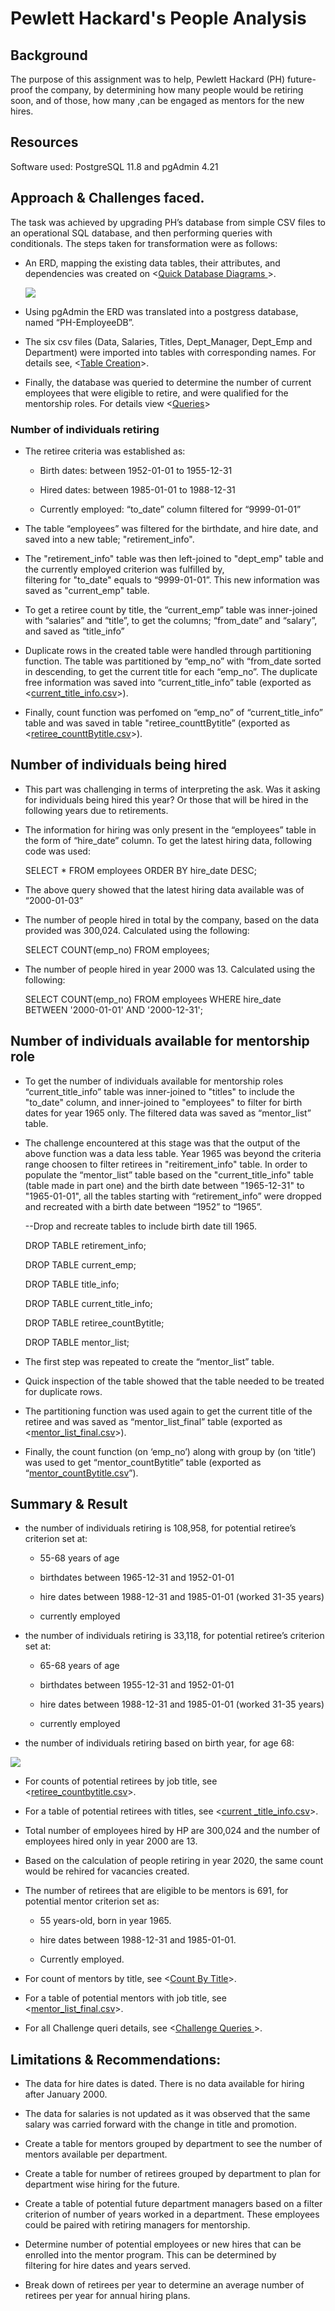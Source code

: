 # Pewlett Hackard's People Analysis
## Background
The purpose of this assignment was to help, Pewlett Hackard (PH) future-proof the company, by determining how many people would be retiring soon, and of those, how many ,can be engaged as mentors for the new hires. 
## Resources
Software used: PostgreSQL 11.8 and pgAdmin 4.21
## Approach & Challenges faced.
The task was achieved by upgrading PH’s database from simple CSV files to an operational SQL database, and then performing queries with conditionals. The steps taken for transformation were as follows:

-	An ERD, mapping the existing data tables, their attributes, and dependencies was created on <[Quick Database Diagrams ](https://app.quickdatabasediagrams.com/)>.

    ![](https://github.com/Muzznah/Pewlett-Hackard-Analysis/blob/master/Images/EmployeeDB.png)

-	Using pgAdmin the ERD was translated into a postgress database, named “PH-EmployeeDB”.
  
-	The six csv files (Data, Salaries, Titles, Dept_Manager, Dept_Emp and Department) were imported into tables with corresponding names. For details see, <[Table Creation](https://github.com/Muzznah/Pewlett-Hackard-Analysis/blob/master/SQL/schema_tableCreation.sql)>.
  
-	Finally, the database was queried to determine the number of current employees that were eligible to retire, and were qualified for
  the mentorship roles. For details view <[Queries](https://github.com/Muzznah/Pewlett-Hackard-Analysis/blob/master/Queries/queries.sql)>
  
### Number of individuals retiring

-	The retiree criteria was established as: 

    -	Birth dates: between 1952-01-01 to 1955-12-31

    -	Hired dates: between 1985-01-01 to 1988-12-31

    -	Currently employed: “to_date” column filtered for “9999-01-01”

-	The table “employees” was filtered for the birthdate, and hire date, and saved into a new table; "retirement_info".

-	The "retirement_info" table was then left-joined to "dept_emp" table and the currently employed criterion was fulfilled by,  
    filtering for "to_date" equals to “9999-01-01”. This new information was saved as "current_emp" table.

-	To get a retiree count by title, the “current_emp” table was inner-joined with “salaries” and “title”, to get the columns; 
    “from_date” and “salary”, and saved as “title_info”

-	Duplicate rows in the created table were handled through partitioning function. The table was partitioned by “emp_no” with 
    “from_date sorted in descending, to get the current title for each “emp_no”. The duplicate free information was saved into 
    “current_title_info” table (exported as <[current_title_info.csv](https://github.com/Muzznah/Pewlett-Hackard-Analysis/blob/master/Challenge/current_title_info.csv)>).

-	Finally, count function was perfomed on “emp_no” of “current_title_info” table and was saved in table "retiree_counttBytitle”
    (exported as <[retiree_counttBytitle.csv](https://github.com/Muzznah/Pewlett-Hackard-Analysis/blob/master/Challenge/retiree_countbytitle.csv)>).

## Number of individuals being hired

-	This part was challenging in terms of interpreting the ask. Was it asking for individuals being hired this year? Or those that will 
    be hired in the following years due to retirements.

-	The information for hiring was only present in the “employees” table in the form of “hire_date” column. To get the latest hiring 
    data, following code was used:

    SELECT * FROM employees ORDER BY hire_date DESC;

-	The above query showed that the latest hiring data available was of “2000-01-03”

-	The number of people hired in total by the company, based on the data provided was 300,024. Calculated using the following:

    SELECT COUNT(emp_no) FROM employees;

-	The number of people hired in year 2000 was 13. Calculated using the following:

    SELECT COUNT(emp_no) FROM employees
    WHERE hire_date BETWEEN '2000-01-01' AND '2000-12-31';

## Number of individuals available for mentorship role

-	To get the number of individuals available for mentorship roles “current_title_info” table  was inner-joined to "titles" to include
    the "to_date" column, and inner-joined to "employees" to filter for birth dates for year 1965 only.  The filtered data was saved as
    “mentor_list” table.

-	The challenge encountered at this stage was that the output of the above function was a data less table. Year 1965 was beyond the
    criteria range choosen to filter retirees in "reitirement_info" table. In order to populate the “mentor_list” table based on the
   "current_title_info" table (table made in part one) and the birth date between "1965-12-31" to "1965-01-01", all the tables  starting with “retirement_info” were dropped and recreated with a birth date between “1952” to “1965”.

      --Drop and recreate tables to include birth date till 1965.

      DROP TABLE retirement_info;

      DROP TABLE current_emp;

      DROP TABLE title_info;

      DROP TABLE current_title_info;

      DROP TABLE retiree_countBytitle;

      DROP TABLE mentor_list;

-	The first step was repeated to create the “mentor_list” table.

-	Quick inspection of the table showed that the table needed to be treated for duplicate rows.

-	The partitioning function was used again to get the current title of the retiree and was saved as “mentor_list_final” table 
  (exported as <[mentor_list_final.csv](https://github.com/Muzznah/Pewlett-Hackard-Analysis/blob/master/Challenge/mentor_list_final.csv)>).

-	Finally, the count function (on ‘emp_no’) along with group by (on ‘title’)  was used to get “mentor_countBytitle” table (exported as
  “[mentor_countBytitle.csv](https://github.com/Muzznah/Pewlett-Hackard-Analysis/blob/master/Challenge/mentor_countbytitle.csv)”).

## Summary & Result
-	the number of individuals retiring is 108,958, for potential retiree’s criterion set at:
      -	55-68 years of age

      -	birthdates between 1965-12-31 and 1952-01-01

      -	hire dates between 1988-12-31 and 1985-01-01 (worked 31-35 years) 

      -	currently employed
-	the number of individuals retiring is 33,118, for potential retiree’s criterion set at: 
      -	65-68 years of age
      
      -	birthdates between 1955-12-31 and 1952-01-01
      
      -	hire dates between 1988-12-31 and 1985-01-01 (worked 31-35 years) 
      
      -	currently employed
      
-	the number of individuals retiring based on birth year, for age 68:

![](https://github.com/Muzznah/Pewlett-Hackard-Analysis/blob/master/Images/AnualRetirementTable.png)

        

-	For counts of potential retirees by job title, see <[retiree_countbytitle.csv](https://github.com/Muzznah/Pewlett-Hackard-Analysis/blob/master/Challenge/retiree_countbytitle.csv)>.

-	For a table of potential retirees with titles, see <[current _title_info.csv](https://github.com/Muzznah/Pewlett-Hackard-Analysis/blob/master/Challenge/current_title_info.csv)>.

-	Total number of employees hired by HP are 300,024 and the number of employees hired only in year 2000 are 13.

-	Based on the calculation of people retiring in year 2020, the same count would be rehired for vacancies created.

-	The number of retirees that are eligible to be mentors is 691, for potential mentor criterion set as:

    -	55 years-old, born in year 1965.
    
    -	hire dates between 1988-12-31 and 1985-01-01.
    
    -	Currently employed.

-	For count of mentors by title, see <[Count By Title](https://github.com/Muzznah/Pewlett-Hackard-Analysis/blob/master/Challenge/mentor_countbytitle.csv)>.

-	For a table of potential mentors with job title, see <[mentor_list_final.csv](https://github.com/Muzznah/Pewlett-Hackard-Analysis/blob/master/Challenge/mentor_list_final.csv)>.
-   For all Challenge queri details, see <[Challenge Queries ](https://github.com/Muzznah/Pewlett-Hackard-Analysis/blob/master/Queries/Challenge_queri.sql)>.

## Limitations & Recommendations:
-	The data for hire dates is dated. There is no data available for hiring after January 2000.

-	The data for salaries is not updated as it was observed that the same salary was carried forward with the change in title and
    promotion.

-	Create a table for mentors grouped by department to see the number of mentors available per department.

-	Create a table for number of retirees grouped by department to plan for department wise hiring for the future.

-	Create a table of potential future department managers based on a filter criterion of number of years worked in a department. These 
    employees could be paired with retiring managers for mentorship.

-	Determine number of potential employees or new hires that can be enrolled into the mentor program. This can be determined by    
    filtering for hire dates and years served.

-	Break down of retirees per year to determine an average number of retirees per year for annual hiring plans.
